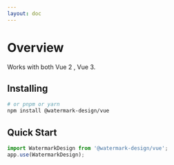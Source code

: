 ```yaml
---
layout: doc
---
```


<el-backtop></el-backtop>

# Overview

Works with both Vue 2 , Vue 3.

## Installing

```bash
# or pnpm or yarn
npm install @watermark-design/vue
```

## Quick Start

```ts
import WatermarkDesign from '@watermark-design/vue';
app.use(WatermarkDesign);
```
